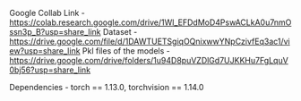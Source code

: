 
Google Collab Link - https://colab.research.google.com/drive/1Wl_EFDdMoD4PswACLkA0u7nmOssn3p_B?usp=share_link
Dataset - https://drive.google.com/file/d/1DAWTUETSgiqOQnixwwYNpCzivfEq3ac1/view?usp=share_link
Pkl files of the models - https://drive.google.com/drive/folders/1u94D8puVZDlGd7UJKKHu7FgLquV0bj56?usp=share_link

Dependencies - torch == 1.13.0, torchvision == 1.14.0